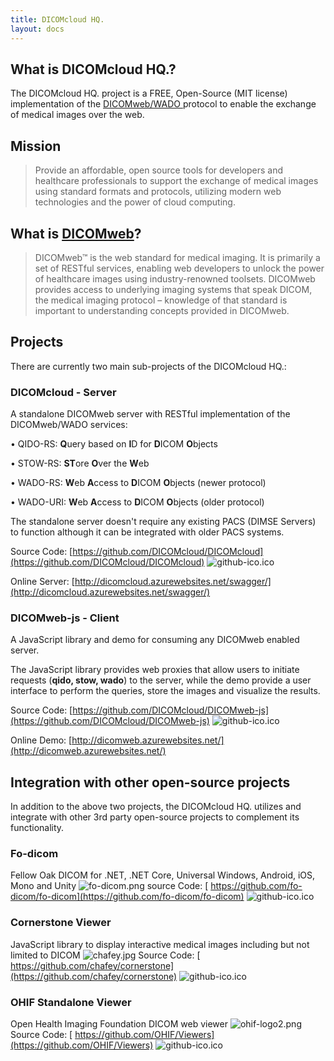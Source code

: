 ```yaml
---
title: DICOMcloud HQ.
layout: docs
---
```


## What is DICOMcloud HQ.?

The DICOMcloud HQ. project is a FREE, Open-Source (MIT license) implementation of the [DICOMweb/WADO ](https://dicomweb.hcintegrations.ca/) protocol to enable the exchange of medical images over the web.

## Mission

> Provide an affordable, open source tools for developers and healthcare professionals to support the exchange of medical images using standard formats and protocols, utilizing modern web technologies and the power of cloud computing.

## What is [DICOMweb](https://dicomweb.hcintegrations.ca/)?

> DICOMweb™ is the web standard for medical imaging. It is primarily a set of RESTful services, enabling web developers to unlock the power of healthcare images using industry-renowned toolsets. DICOMweb provides access to underlying imaging systems that speak DICOM, the medical imaging protocol – knowledge of that standard is important to understanding concepts provided in DICOMweb.

## Projects

There are currently two main sub-projects of the DICOMcloud HQ.:

### DICOMcloud - Server

A standalone DICOMweb server with RESTful implementation of the DICOMweb/WADO services:

• QIDO-RS: **Q**uery based on **I**D for **D**ICOM **O**bjects

• STOW-RS: **ST**ore **O**ver the **W**eb

• WADO-RS: **W**eb **A**ccess to **D**ICOM **O**bjects (newer protocol)

• WADO-URI: **W**eb **A**ccess to **D**ICOM **O**bjects (older protocol)

The standalone server doesn't require any existing PACS (DIMSE Servers) to function although it can be integrated with older PACS systems.

Source Code:
[https://github.com/DICOMcloud/DICOMcloud](https://github.com/DICOMcloud/DICOMcloud)
![github-ico.ico](/uploads/github-ico.ico)

Online Server:
[http://dicomcloud.azurewebsites.net/swagger/](http://dicomcloud.azurewebsites.net/swagger/)

### DICOMweb-js - Client

A JavaScript library and demo for consuming any DICOMweb enabled server.

The JavaScript library provides web proxies that allow users to initiate requests (**qido, stow, wado**) to the server, while the demo provide a user interface to perform the queries, store the images and visualize the results.

Source Code:
[https://github.com/DICOMcloud/DICOMweb-js](https://github.com/DICOMcloud/DICOMweb-js)
![github-ico.ico](/uploads/github-ico.ico)

Online Demo:
[http://dicomweb.azurewebsites.net/](http://dicomweb.azurewebsites.net/)

## Integration with other open-source projects

In addition to the above two projects, the DICOMcloud HQ. utilizes and integrate with other 3rd party open-source projects to complement its functionality.

### Fo-dicom

Fellow Oak DICOM for .NET, .NET Core, Universal Windows, Android, iOS, Mono and Unity
![fo-dicom.png](/uploads/fo-dicom.png)
source Code:
[ https://github.com/fo-dicom/fo-dicom](https://github.com/fo-dicom/fo-dicom)
![github-ico.ico](/uploads/github-ico.ico)

### Cornerstone Viewer

JavaScript library to display interactive medical images including but not limited to DICOM
![chafey.jpg](/uploads/chafey.jpg)
Source Code:
[ https://github.com/chafey/cornerstone](https://github.com/chafey/cornerstone)
![github-ico.ico](/uploads/github-ico.ico)

### OHIF Standalone Viewer

Open Health Imaging Foundation DICOM web viewer
![ohif-logo2.png](/uploads/ohif-logo2.png)
Source Code:
[ https://github.com/OHIF/Viewers](https://github.com/OHIF/Viewers)
![github-ico.ico](/uploads/github-ico.ico)